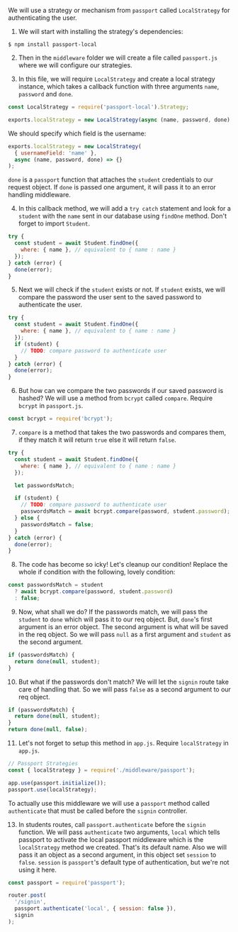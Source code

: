 We will use a strategy or mechanism from `passport` called `LocalStrategy` for authenticating the user.

1. We will start with installing the strategy's dependencies:

```shell
$ npm install passport-local
```

2. Then in the `middleware` folder we will create a file called `passport.js` where we will configure our strategies.

3. In this file, we will require `LocalStrategy` and create a local strategy instance, which takes a callback function with three arguments `name`, `password` and `done`.

```js
const LocalStrategy = require('passport-local').Strategy;

exports.localStrategy = new LocalStrategy(async (name, password, done) => {});
```

We should specify which field is the username:

```js
exports.localStrategy = new LocalStrategy(
  { usernameField: 'name' },
  async (name, password, done) => {}
);
```

`done` is a `passport` function that attaches the `student` credentials to our request object. If `done` is passed one argument, it will pass it to an error handling middleware.

4. In this callback method, we will add a `try catch` statement and look for a `student` with the `name` sent in our database using `findOne` method. Don't forget to import `Student`.

```js
try {
  const student = await Student.findOne({
    where: { name }, // equivalent to { name : name }
  });
} catch (error) {
  done(error);
}
```

5. Next we will check if the `student` exists or not. If `student` exists, we will compare the password the user sent to the saved password to authenticate the user.

```js
try {
  const student = await Student.findOne({
    where: { name }, // equivalent to { name : name }
  });
  if (student) {
    // TODO: compare password to authenticate user
  }
} catch (error) {
  done(error);
}
```

6. But how can we compare the two passwords if our saved password is hashed? We will use a method from `bcrypt` called `compare`. Require `bcrypt` in `passport.js`.

```js
const bcrypt = require('bcrypt');
```

7. `compare` is a method that takes the two passwords and compares them, if they match it will return `true` else it will return `false`.

```js
try {
  const student = await Student.findOne({
    where: { name }, // equivalent to { name : name }
  });

  let passwordsMatch;

  if (student) {
    // TODO: compare password to authenticate user
    passwordsMatch = await bcrypt.compare(password, student.password);
  } else {
    passwordsMatch = false;
  }
} catch (error) {
  done(error);
}
```

8. The code has become so icky! Let's cleanup our condition! Replace the whole if condition with the following, lovely condition:

```js
const passwordsMatch = student
  ? await bcrypt.compare(password, student.password)
  : false;
```

9. Now, what shall we do? If the passwords match, we will pass the `student` to `done` which will pass it to our req object. But, `done`'s first argument is an error object. The second argument is what will be saved in the req object. So we will pass `null` as a first argument and `student` as the second argument.

```js
if (passwordsMatch) {
  return done(null, student);
}
```

10. But what if the passwords don't match? We will let the `signin` route take care of handling that. So we will pass `false` as a second argument to our req object.

```js
if (passwordsMatch) {
  return done(null, student);
}
return done(null, false);
```

11. Let's not forget to setup this method in `app.js`. Require `localStrategy` in `app.js`.

```js
// Passport Strategies
const { localStrategy } = require('./middleware/passport');
```

```js
app.use(passport.initialize());
passport.use(localStrategy);
```

To actually use this middleware we will use a `passport` method called `authenticate` that must be called before the `signin` controller.

13. In students routes, call `passport.authenticate` before the `signin` function. We will pass `authenticate` two arguments, `local` which tells passport to activate the local passport middleware which is the `localStrategy` method we created. That's its default name. Also we will pass it an object as a second argument, in this object set `session` to `false`. `session` is `passport`'s default type of authentication, but we're not using it here.

```js
const passport = require('passport');

router.post(
  '/signin',
  passport.authenticate('local', { session: false }),
  signin
);
```
